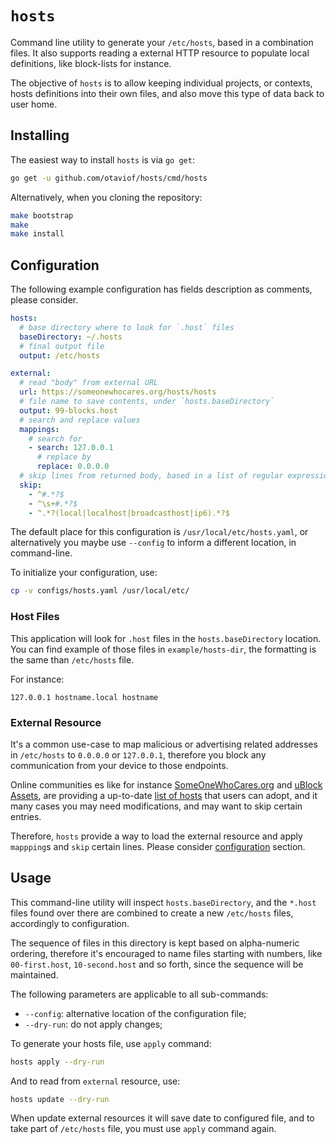 # `hosts`

Command line utility to generate your `/etc/hosts`, based in a combination files. It also
supports reading a external HTTP resource to populate local definitions, like block-lists for
instance.

The objective of `hosts` is to allow keeping individual projects, or contexts, hosts definitions
into their own files, and also move this type of data back to user home.

## Installing

The easiest way to install `hosts` is via `go get`:

``` bash
go get -u github.com/otaviof/hosts/cmd/hosts
```

Alternatively, when you cloning the repository:

``` bash
make bootstrap
make
make install
```

## Configuration

The following example configuration has fields description as comments, please consider.

``` yaml
hosts:
  # base directory where to look for `.host` files
  baseDirectory: ~/.hosts
  # final output file
  output: /etc/hosts

external:
  # read "body" from external URL
  url: https://someonewhocares.org/hosts/hosts
  # file name to save contents, under `hosts.baseDirectory`
  output: 99-blocks.host
  # search and replace values
  mappings:
    # search for
    - search: 127.0.0.1
      # replace by
      replace: 0.0.0.0
  # skip lines from returned body, based in a list of regular expressions
  skip:
    - ^#.*?$
    - ^\s+#.*?$
    - ^.*?(local|localhost|broadcasthost|ip6).*?$
```

The default place for this configuration is `/usr/local/etc/hosts.yaml`, or alternatively you
maybe use `--config` to inform a different location, in command-line.

To initialize your configuration, use:

``` bash
cp -v configs/hosts.yaml /usr/local/etc/
```

### Host Files

This application will look for `.host` files in the `hosts.baseDirectory` location. You can find
example of those files in `example/hosts-dir`, the formatting is the same than `/etc/hosts` file.

For instance:

```
127.0.0.1 hostname.local hostname
```

### External Resource

It's a common use-case to map malicious or advertising related addresses in `/etc/hosts` to
`0.0.0.0` or `127.0.0.1`, therefore you block any communication from your device to those endpoints.

Online communities es like for instance [SomeOneWhoCares.org](https://someonewhocares.org) and
[uBlock Assets](https://github.com/uBlockOrigin/uAssets), are providing a up-to-date
[list of hosts](https://github.com/uBlockOrigin/uAssets/tree/master/thirdparties) that users can
adopt, and it many cases you may need modifications, and may want to skip certain entries.

Therefore, `hosts` provide a way to load the external resource and apply `mappping`s and `skip`
certain lines. Please consider [configuration](#configuration) section.

## Usage

This command-line utility will inspect `hosts.baseDirectory`, and the `*.host` files found over
there are combined to create a new `/etc/hosts` files, accordingly to configuration.

The sequence of files in this directory is kept based on alpha-numeric ordering, therefore it's
encouraged to name files starting with numbers, like `00-first.host`, `10-second.host` and so
forth, since the sequence will be maintained.

The following parameters are applicable to all sub-commands:

- `--config`: alternative location of the configuration file;
- `--dry-run`: do not apply changes;

To generate your hosts file, use `apply` command:

``` bash
hosts apply --dry-run
```

And to read from `external` resource, use:

``` bash
hosts update --dry-run
```

When update external resources it will save date to configured file, and to take part of
`/etc/hosts` file, you must use `apply` command again.